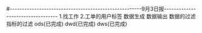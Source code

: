 #------------------------------------------------------9月3日报----------------------------------
1.找工作
2.工单的用户标签
数据生成
数据输出
数据的过滤
指标的过滤
ods(已完成)
dwd(已完成)
dws(已完成)